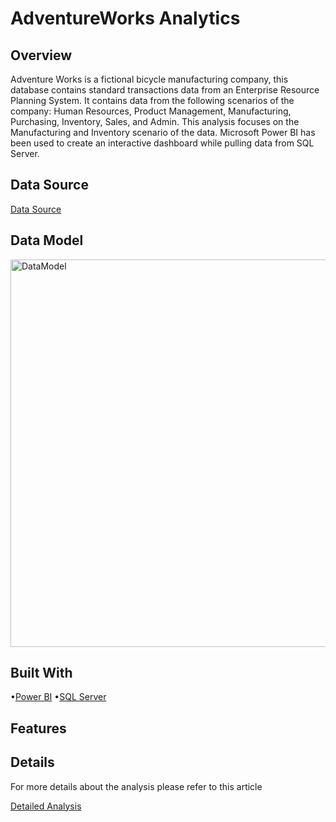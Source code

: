 # AdventureWorks Analytics
 
## Overview

Adventure Works is a fictional bicycle manufacturing company, this database contains standard transactions data from an Enterprise Resource Planning System. It contains data from the following scenarios of the company: Human Resources, Product Management, Manufacturing, Purchasing, Inventory, Sales, and Admin. This analysis focuses on the Manufacturing and Inventory scenario of the data. Microsoft Power BI has been used to create an interactive dashboard while pulling data from SQL Server.

## Data Source

[Data Source](https://docs.microsoft.com/en-us/sql/samples/adventureworks-install-configure?view=sql-server-ver15&tabs=ssms)

## Data Model

<img width="620" alt="DataModel" src="https://user-images.githubusercontent.com/77071381/144878202-b956bda9-1978-4363-966a-b2fc701a2894.png">


## Built With

•[Power BI](https://powerbi.microsoft.com/en-us/)
•[SQL Server](https://www.microsoft.com/en-us/sql-server/sql-server-downloads)

## Features

## Details

For more details about the analysis please refer to this article

[Detailed Analysis](https://pvn-ptl.notion.site/AdventureWorks-Analysis-a8aa966cf5b64e23bf6eb797a2663c5f)
